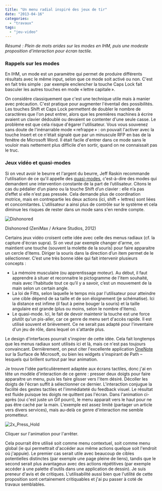 ```yaml
---
title: "Un menu radial inspiré des jeux de tir"
date: "2013-04-16"
categories:
  - "travaux"
tags:
  - "jeu-video"
---
```


_Résumé : Plein de mots arides sur les modes en IHM, puis une modeste proposition d'interaction pour écran tactile._

### Rappels sur les modes

En IHM, un mode est un paramètre qui permet de produire différents résultats avec le même input, selon que ce mode soit activé ou non. C'est en fait très simple : par exemple enclencher la touche Caps Lock fait basculer les autres touches en mode « lettre capitale ».

On considère classiquement que c'est une technique utile mais à manier avec précaution. C'est pratique pour augmenter l'éventail des possibilités. Les touches Shift et Caps Lock permettent de doubler le nombre de caractères que l'on peut entrer, alors que les premières machines à écrire avaient un clavier dédoublé ou devaient se contenter d'une seule casse. Le problème est que cela risque d'égarer l'utilisateur. Vous vous souvenez sans doute de l'inénarrable mode « refrappe » : on pouvait l'activer avec la touche Insert et ce n'était signalé que par un minuscule RFP en bas de la fenêtre de Microsoft Word. Il était facile d'entrer dans ce mode sans le vouloir mais nettement plus difficile d'en sortir, quand on ne connaissait pas le truc.

### Jeux vidéo et quasi-modes

Si on veut avoir le beurre et l'argent du beurre, Jeff Raskin recommande l'utilisation de ce qu'il appelle des [quasi-modes](http://en.wikipedia.org/wiki/Mode_%28computer_interface%29#Quasimodes), c'est-à-dire des modes qui demandent une intervention constante de la part de l’utilisateur. Citons le cas du pédalier d’un piano ou la touche Shift d’un clavier : elle n’a pas d’effet si elle n'est pas pressée. Cela demande plus de coordination motrice, mais en contrepartie les deux actions (ici, shift + lettres) sont liées et concomitantes. L'utilisateur a ainsi plus de contrôle sur le système et cela diminue les risques de rester dans un mode sans s'en rendre compte.

![Dishonored](/blog/assets/images/Dishonored.jpg)

Dishonored (ZeniMax / Arkane Studios, 2012)

Certains jeux vidéo croisent cette idée avec celle des menus radiaux (cf. la capture d'écran supra). Si on veut par exemple changer d'arme, on maintient une touche (souvent la molette de la souris) pour faire apparaitre un cercle d’items. Diriger la souris dans la direction d’un item permet de le sélectionner. C’est une très bonne idée qui fait intervenir plusieurs concepts :

- La mémoire musculaire (ou apprentissage moteur). Au début, il faut apprendre à situer et reconnaitre le pictogramme de l'item souhaité, mais avec l’habitude tout ce qu’il y a savoir, c’est un mouvement de la main selon un certain angle.
- La loi de Fitts, selon laquelle le temps mis par l'utilisateur pour atteindre une cible dépend de sa taille et de son éloignement (je schématise). Ici la distance est infime (il faut à peine bouger la souris) et la taille angulaire est grande (plus ou moins, selon le nombre d'items).
- Le quasi-mode. Ici, le fait de devoir maintenir la touche est une force plutôt qu'un pis-aller, car ce genre de menu sert d'accès rapide. Il est utilisé souvent et brièvement. Ce ne serait pas adapté pour l'inventaire d'un jeu de rôle, dans lequel on s'attarde plus.

Le design d'interfaces pourrait s'inspirer de cette idée. Cela fait longtemps que les menus radiaux sont utilisés ici et là, mais ce n'est pas toujours convaincant. Dernièrement, on peut citer l'excellente application [OneNote](https://www.youtube.com/watch?v=ZkEa4piu8LY) sur la Surface de Microsoft, ou bien les widgets s'inspirant de Path – lesquels qui brillent surtout par leur animation.

Je trouve l'idée particulièrement adaptée aux écrans tactiles, donc j'ai en tête un modèle d'interaction de ce genre : presser deux doigts pour faire apparaitre un menu, puis les faire glisser vers l'item désiré. Décoller les doigts de l'écran suffit à sélectionner ce dernier. L'interaction conjugue la facilité des gestes tactiles et l'immédiateté du feedback visuel. Le résultat est fluide puisque les doigts ne quittent pas l'écran. Dans l'animation ci-après (oui c'est juste un Gif pourri), le menu apparait vers le haut pour ne pas être caché par la main. L'exemple est assez limité (partager un article vers divers services), mais au-delà ce genre d'interaction me semble prometteur.

![2x\_Press\_Hold](/blog/assets/images/2x_Press_Hold.gif) 

Cliquer sur l'animation pour l'arrêter.

Cela pourrait être utilisé soit comme menu contextuel, soit comme menu global (ie qui permettrait d'accéder aux même actions quelque soit l'endroit où j'appuie). Le premier cas serait utile avec beaucoup de cibles potentielles distinctes (par exemple une page pleine de liens), tandis que le second serait plus avantageux avec des actions répétitives (par exemple accéder à une palette d'outils dans une application de dessin). Je suis preneur d'avis et de critiques. L'utilisabilité aussi bien que l'utilité de cette proposition sont certainement critiquables et j'ai pu passer à coté de travaux semblables.

<script>document.getElementById("freezegif").addEventListener('click', freeze_gifs_on_click, true); function freeze_gifs_on_click(e) { [].slice.apply(document.images).filter(is_gif_image).map(freeze_gif); } function is_gif_image(i) { return /^(?!data:).*\.gif/i.test(i.src); } function freeze_gif(i) { var c = document.createElement('canvas'); var w = c.width = i.width; var h = c.height = i.height; c.getContext('2d').drawImage(i, 0, 0, w, h); try { i.src = c.toDataURL("image/gif"); // if possible, retain all css aspects } catch(e) { // cross-domain -- mimic original with all its tag attributes for (var j = 0, a; a = i.attributes[j]; j++) c.setAttribute(a.name, a.value); i.parentNode.replaceChild(c, i); } }</script>
